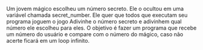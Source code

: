 Um jovem mágico escolheu um número secreto. Ele o ocultou em uma variável chamada secret_number. Ele quer que todos que executam seu programa joguem o jogo Adivinhe o número secreto e adivinhem qual número ele escolheu para eles. 
O objetivo é fazer um programa que recebe um número do usuário e compare com o número do mágico, caso não acerte ficará em um loop infinito.
